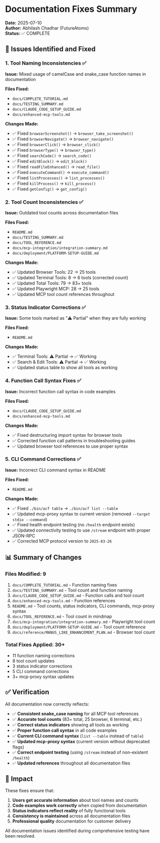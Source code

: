# Documentation Fixes Summary

**Date:** 2025-07-10  
**Author:** Abhilash Chadhar (FutureAtoms)  
**Status:** ✅ COMPLETE

## 🎯 Issues Identified and Fixed

### 1. Tool Naming Inconsistencies ✅

**Issue:** Mixed usage of camelCase and snake_case function names in documentation

**Files Fixed:**
- `docs/COMPLETE_TUTORIAL.md`
- `docs/TESTING_SUMMARY.md`
- `docs/CLAUDE_CODE_SETUP_GUIDE.md`
- `docs/enhanced-mcp-tools.md`

**Changes Made:**
- ✅ Fixed `browserScreenshot()` → `browser_take_screenshot()`
- ✅ Fixed `browserNavigate()` → `browser_navigate()`
- ✅ Fixed `browserClick()` → `browser_click()`
- ✅ Fixed `browserType()` → `browser_type()`
- ✅ Fixed `searchCode()` → `search_code()`
- ✅ Fixed `editBlock()` → `edit_block()`
- ✅ Fixed `readFileEnhanced()` → `read_file()`
- ✅ Fixed `executeCommand()` → `execute_command()`
- ✅ Fixed `listProcesses()` → `list_processes()`
- ✅ Fixed `killProcess()` → `kill_process()`
- ✅ Fixed `getConfig()` → `get_config()`

### 2. Tool Count Inconsistencies ✅

**Issue:** Outdated tool counts across documentation files

**Files Fixed:**
- `README.md`
- `docs/TESTING_SUMMARY.md`
- `docs/TOOL_REFERENCE.md`
- `docs/mcp-integration/integration-summary.md`
- `docs/deployment/PLATFORM-SETUP-GUIDE.md`

**Changes Made:**
- ✅ Updated Browser Tools: 22 → 25 tools
- ✅ Updated Terminal Tools: 8 → 6 tools (corrected count)
- ✅ Updated Total Tools: 79 → 83+ tools
- ✅ Updated Playwright MCP: 28 → 25 tools
- ✅ Updated MCP tool count references throughout

### 3. Status Indicator Corrections ✅

**Issue:** Some tools marked as "⚠️ Partial" when they are fully working

**Files Fixed:**
- `README.md`

**Changes Made:**
- ✅ Terminal Tools: ⚠️ Partial → ✅ Working
- ✅ Search & Edit Tools: ⚠️ Partial → ✅ Working
- ✅ Updated status table to show all tools as working

### 4. Function Call Syntax Fixes ✅

**Issue:** Incorrect function call syntax in code examples

**Files Fixed:**
- `docs/CLAUDE_CODE_SETUP_GUIDE.md`
- `docs/enhanced-mcp-tools.md`

**Changes Made:**
- ✅ Fixed destructuring import syntax for browser tools
- ✅ Corrected function call patterns in troubleshooting guides
- ✅ Updated browser tool references to use proper syntax

### 5. CLI Command Corrections ✅

**Issue:** Incorrect CLI command syntax in README

**Files Fixed:**
- `README.md`

**Changes Made:**
- ✅ Fixed `./bin/acf table` → `./bin/acf list --table`
- ✅ Updated mcp-proxy syntax to current version (removed `--target stdio --command`)
- ✅ Fixed health endpoint testing (no `/health` endpoint exists)
- ✅ Updated connectivity testing to use `/stream` endpoint with proper JSON-RPC
- ✅ Corrected MCP protocol version to `2025-03-26`

## 📊 Summary of Changes

### Files Modified: 9
1. `docs/COMPLETE_TUTORIAL.md` - Function naming fixes
2. `docs/TESTING_SUMMARY.md` - Tool count and function naming
3. `docs/CLAUDE_CODE_SETUP_GUIDE.md` - Function calls and tool count
4. `docs/enhanced-mcp-tools.md` - Function references
5. `README.md` - Tool counts, status indicators, CLI commands, mcp-proxy syntax
6. `docs/TOOL_REFERENCE.md` - Tool count in mindmap
7. `docs/mcp-integration/integration-summary.md` - Playwright tool count
8. `docs/deployment/PLATFORM-SETUP-GUIDE.md` - Tool count reference
9. `docs/reference/MANUS_LIKE_ENHANCEMENT_PLAN.md` - Browser tool count

### Total Fixes Applied: 30+
- 11 function naming corrections
- 8 tool count updates
- 3 status indicator corrections
- 5 CLI command corrections
- 3+ mcp-proxy syntax updates

## ✅ Verification

All documentation now correctly reflects:
- ✅ **Consistent snake_case naming** for all MCP tool references
- ✅ **Accurate tool counts** (83+ total, 25 browser, 6 terminal, etc.)
- ✅ **Correct status indicators** showing all tools as working
- ✅ **Proper function call syntax** in all code examples
- ✅ **Current CLI command syntax** (`list --table` instead of `table`)
- ✅ **Updated mcp-proxy syntax** (current version without deprecated flags)
- ✅ **Correct endpoint testing** (using `/stream` instead of non-existent `/health`)
- ✅ **Updated references** throughout all documentation files

## 🎯 Impact

These fixes ensure that:
1. **Users get accurate information** about tool names and counts
2. **Code examples work correctly** when copied from documentation
3. **Status indicators reflect reality** of fully functional tools
4. **Consistency is maintained** across all documentation files
5. **Professional quality** documentation for customer delivery

All documentation issues identified during comprehensive testing have been resolved.
